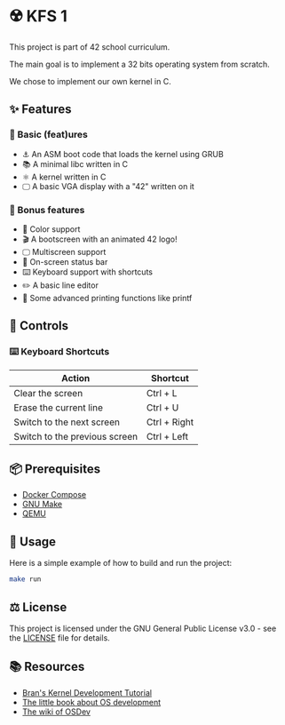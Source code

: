# ☢️ KFS 1

This project is part of 42 school curriculum.

The main goal is to implement a 32 bits operating system from scratch.

We chose to implement our own kernel in C.

## ✨ Features
### 💪 Basic (feat)ures

- ⚓ An ASM boot code that loads the kernel using GRUB
- 📚 A minimal libc written in C
- ⚛️ A kernel written in C
- 🖵 A basic VGA display with a "42" written on it

### 🎁 Bonus features

- 🌈 Color support
- 🎬 A bootscreen with an animated 42 logo!
- 🖵 Multiscreen support
- 📶 On-screen status bar
- ⌨️ Keyboard support with shortcuts
- ✏️ A basic line editor
- 🔖 Some advanced printing functions like printf

## 🔑 Controls
### ⌨️ Keyboard Shortcuts

| Action | Shortcut |
| --- | --- |
| Clear the screen | Ctrl + L |
| Erase the current line | Ctrl + U |
| Switch to the next screen | Ctrl + Right |
| Switch to the previous screen | Ctrl + Left |

## 📦 Prerequisites

- [Docker Compose](https://docs.docker.com/compose)
- [GNU Make](https://www.gnu.org/software/make)
- [QEMU](https://www.qemu.org)

## 🚀 Usage

Here is a simple example of how to build and run the project:
```sh
make run
```

## ⚖️ License

This project is licensed under the GNU General Public License v3.0 - see the [LICENSE](LICENSE) file for details.

## 📚 Resources

- [Bran's Kernel Development Tutorial](http://www.osdever.net/bkerndev/Docs/title.htm)
- [The little book about OS development](https://littleosbook.github.io)
- [The wiki of OSDev](https://wiki.osdev.org/Expanded_Main_Page)

